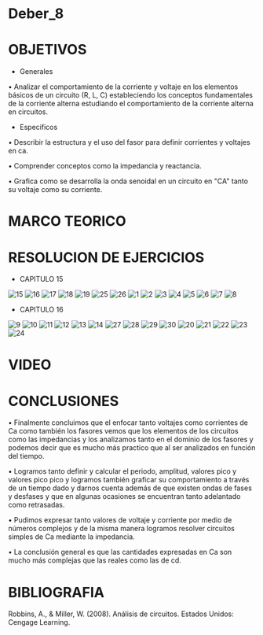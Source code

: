 # Deber_8

# OBJETIVOS

* Generales

•	Analizar el comportamiento de la corriente y voltaje en los elementos básicos de un circuito (R, L, C) estableciendo los conceptos fundamentales de la corriente alterna estudiando el comportamiento de la corriente alterna en circuitos.

* Especificos

•	Describir la estructura y el uso del fasor para definir corrientes y voltajes en ca.

•	Comprender conceptos como la impedancia y reactancia.

•	Grafica como se desarrolla la onda senoidal en un circuito en "CA" tanto su voltaje como su corriente.

# MARCO TEORICO

# RESOLUCION DE EJERCICIOS

* CAPITULO 15

![15](https://user-images.githubusercontent.com/85193519/131773706-3804ff9e-cbbb-4015-89bc-c7cb7d1c4680.jpg)
![16](https://user-images.githubusercontent.com/85193519/131773721-78f56bd9-d306-48dd-a570-981e665245c5.jpg)
![17](https://user-images.githubusercontent.com/85193519/131773729-52de68e8-c018-4e3d-81e0-7fac617b5a05.jpg)
![18](https://user-images.githubusercontent.com/85193519/131773738-165ad724-2259-4485-9c46-081fa73b19f8.jpg)
![19](https://user-images.githubusercontent.com/85193519/131773744-ccb55ade-69ad-4398-b8a5-d04a0ed6e22b.jpg)
![25](https://user-images.githubusercontent.com/85193519/131774531-188141b9-d60f-455a-b8ee-2fdc720d2cc2.jpg)
![26](https://user-images.githubusercontent.com/85193519/131774543-7871b372-3328-4642-8458-dcb3410210e4.jpg)
![1](https://user-images.githubusercontent.com/85193519/131772201-5229305f-0e4a-4576-ab30-635c370fcb03.jpg)
![2](https://user-images.githubusercontent.com/85193519/131772212-76447db2-5b35-40ea-a3fc-f2dfc9719f87.jpg)
![3](https://user-images.githubusercontent.com/85193519/131772223-5e4353d7-ee2f-42d1-be2b-0592e8a373f5.jpg)
![4](https://user-images.githubusercontent.com/85193519/131772234-9c77ad3e-0b10-41a6-81aa-dea5e7ee9a90.jpg)
![5](https://user-images.githubusercontent.com/85193519/131772242-670fee37-383d-4cd9-a84d-c13ed3c3f3c4.jpg)
![6](https://user-images.githubusercontent.com/85193519/131772256-d48fc276-e9c6-46ed-9274-2c1df7ba885f.jpg)
![7](https://user-images.githubusercontent.com/85193519/131772268-8eef9611-72e5-4bc4-96cb-55db7228908c.jpg)
![8](https://user-images.githubusercontent.com/85193519/131772275-e980d0fa-dda9-47cf-89ea-8616ff320a3a.jpg)

* CAPITULO 16

![9](https://user-images.githubusercontent.com/85193519/131772305-0a1f0f99-61cf-4cd5-b6ee-c19033a003f2.jpg)
![10](https://user-images.githubusercontent.com/85193519/131772324-10c39a48-b2ce-4cb6-b38a-8c268b01f4a4.jpg)
![11](https://user-images.githubusercontent.com/85193519/131772331-d6d6a342-0d93-4e85-9406-dca8855d0ba1.jpg)
![12](https://user-images.githubusercontent.com/85193519/131772343-8d0ab108-9992-4c49-ab44-04cd779e2673.jpg)
![13](https://user-images.githubusercontent.com/85193519/131772350-b4144953-6788-4607-93d0-7a499ae482d0.jpg)
![14](https://user-images.githubusercontent.com/85193519/131772365-0da5a60b-4ba8-438e-8e8e-1b186917440b.jpg)
![27](https://user-images.githubusercontent.com/85193519/131774843-5435e52b-4a51-442b-9ac9-c90f1fa79251.jpg)
![28](https://user-images.githubusercontent.com/85193519/131774859-7bfde872-b909-4154-93c3-7018d453f616.jpg)
![29](https://user-images.githubusercontent.com/85193519/131774883-c52ef47f-c9e9-4479-8fef-0c11866f586f.jpg)
![30](https://user-images.githubusercontent.com/85193519/131774895-8085051b-671e-4ff4-8f44-e705ae5fa80c.jpg)
![20](https://user-images.githubusercontent.com/85193519/131773836-4e455d2b-a622-4d8e-9c90-8b2e40ab20ec.jpg)
![21](https://user-images.githubusercontent.com/85193519/131773876-c67e94c7-0ce4-4bb9-8da4-abac74d29481.jpg)
![22](https://user-images.githubusercontent.com/85193519/131773889-0ccfd09b-c651-4134-91fe-3008b6d33a4b.jpg)
![23](https://user-images.githubusercontent.com/85193519/131773916-7f93cab6-6592-4ac0-8c9a-43b15846f47d.jpg)
![24](https://user-images.githubusercontent.com/85193519/131773928-d7207df6-52c0-45e7-9372-534bc89ba36f.jpg)


# VIDEO

# CONCLUSIONES

•	Finalmente concluimos que el enfocar tanto voltajes como corrientes de Ca como también los fasores vemos que los elementos de los circuitos como las impedancias y los analizamos tanto en el dominio de los fasores y podemos decir que es mucho más practico que al ser analizados en función del tiempo.

•	Logramos tanto definir y calcular el periodo, amplitud, valores pico y valores pico pico y logramos también graficar su comportamiento a través de un tiempo dado y darnos cuenta además de que existen ondas de fases y desfases y que en algunas ocasiones se encuentran tanto adelantado como retrasadas.

•	Pudimos expresar tanto valores de voltaje y corriente por medio de números complejos y de la misma manera logramos resolver circuitos simples de Ca mediante la impedancia.

•	La conclusión general es que las cantidades expresadas en Ca son mucho más complejas que las reales como las de cd.

# BIBLIOGRAFIA
Robbins, A., & Miller, W. (2008). Análisis de circuitos. Estados Unidos: Cengage Learning.
